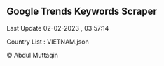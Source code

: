 

## Google Trends Keywords Scraper 
 
Last Update 02-02-2023 , 03:57:14

Country List :
VIETNAM.json



© Abdul Muttaqin 
